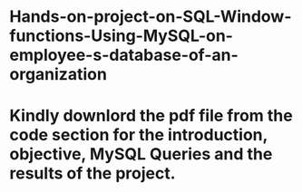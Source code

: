 # Hands-on-project-on-SQL-Window-functions-Using-MySQL-on-employee-s-database-of-an-organization

# Kindly downlord the pdf file from the code section for the introduction, objective, MySQL Queries and the results of the project.
